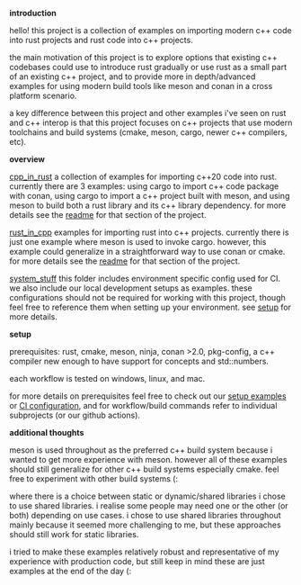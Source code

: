 

**introduction**

hello! this project is a collection of examples on importing modern c++ code into rust projects and rust code into c++ projects. 

the main motivation of this project is to explore options that existing c++ codebases could use to introduce rust gradually or use rust as a small part of an existing c++ project, and to provide more in depth/advanced examples for using modern build tools like meson and conan in a cross platform scenario.

a key difference between this project and other examples i've seen on rust and c++ interop is that this project focuses on c++ projects that use modern toolchains and build systems (cmake, meson, cargo, newer c++ compilers, etc). 

**overview**

[cpp_in_rust](cpp_in_rust/)
a collection of examples for importing c++20 code into rust. currently there are 3 examples: using cargo to import c++ code package with conan, using cargo to import a c++ project built with meson, and using meson to build both a rust library and its c++ library dependency. for more details see the [readme](cpp_in_rust/readme.md) for that section of the project.

[rust_in_cpp](rust_in_cpp/)
examples for importing rust into c++ projects. currently there is just one example where meson is used to invoke cargo. however, this example could generalize in a straightforward way to use conan or cmake. for more details see the [readme](rust_in_cpp/readme.md) for that section of the project.

[system_stuff](system_stuff/)
this folder includes environment specific config used for CI. we also include our local development setups as examples. these configurations should not be required for working with this project, though feel free to reference them when setting up your environment. see [setup](#setup_anchor) for more details.


<a name="setup_anchor"></a>

**setup**

prerequisites: rust, cmake, meson, ninja, conan >2.0, pkg-config, a c++ compiler new enough to have support for concepts and std::numbers.

each workflow is tested on windows, linux, and mac.

for more details on prerequisites feel free to check out our [setup examples](system_stuff/examples) or [CI configuration](system_stuff/ci), and for workflow/build commands refer to individual subprojects (or our github actions).


**additional thoughts**

meson is used throughout as the preferred c++ build system because i wanted to get more experience with meson. however all of these examples should still generalize for other c++ build systems especially cmake. feel free to experiment with other build systems (: 

where there is a choice between static or dynamic/shared libraries i chose to use shared libraries. i realise some people may need one or the other (or both) depending on use cases. i chose to use shared libraries throughout mainly because it seemed more challenging to me, but these approaches should still work for static libraries. 

i tried to make these examples relatively robust and representative of my experience with production code, but still keep in mind these are just examples at the end of the day (:

